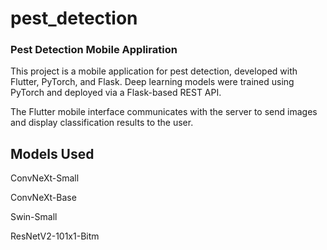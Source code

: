 # pest_detection

### Pest Detection Mobile Appliration

This project is a mobile application for pest detection, developed with Flutter, PyTorch, and Flask.
Deep learning models were trained using PyTorch and deployed via a Flask-based REST API.

The Flutter mobile interface communicates with the server to send images and display classification results to the user.

## Models Used

ConvNeXt-Small

ConvNeXt-Base

Swin-Small

ResNetV2-101x1-Bitm
